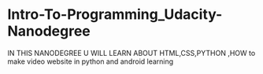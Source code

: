 # Intro-To-Programming_Udacity-Nanodegree
IN THIS NANODEGREE U WILL LEARN ABOUT HTML,CSS,PYTHON ,HOW  to make video website in python and android learning
